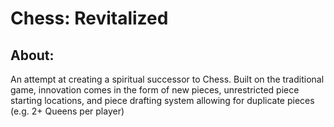 # Chess: Revitalized

## About:
An attempt at creating a spiritual successor to Chess. Built on the traditional game, innovation comes in the form of new pieces, unrestricted piece starting locations, and piece drafting system allowing for duplicate pieces (e.g. 2+ Queens per player)
